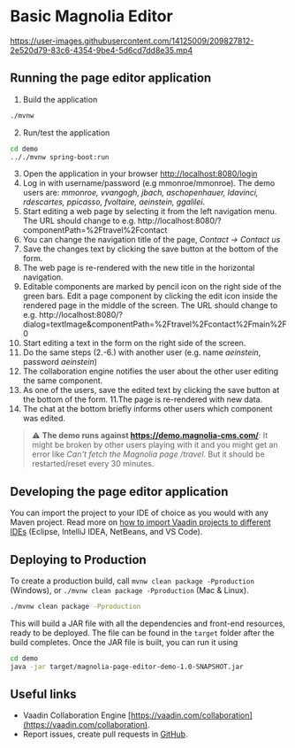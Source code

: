# Basic Magnolia Editor

https://user-images.githubusercontent.com/14125009/209827812-2e520d79-83c6-4354-9be4-5d6cd7dd8e35.mp4

## Running the page editor application

1. Build the application
```bash
./mvnw
```
2. Run/test the application
```bash
cd demo
.././mvnw spring-boot:run
```
3. Open the application in your browser [http://localhost:8080/login](http://localhost:8080/login)
4. Log in with username/password (e.g mmonroe/mmonroe). The demo users are: _mmonroe, vvangogh, jbach, aschopenhauer, ldavinci, rdescartes, ppicasso, fvoltaire, aeinstein, ggalilei_.
5. Start editing a web page by selecting it from the left navigation menu. The URL should change to e.g. http://localhost:8080/?componentPath=%2Ftravel%2Fcontact
6. You can change the navigation title of the page, _Contact -> Contact us_
7. Save the changes text by clicking the save button at the bottom of the form.
8. The web page is re-rendered with the new title in the horizontal navigation.
9. Editable components are marked by pencil icon on the right side of the green bars. Edit a page component by clicking the edit icon inside the rendered page in the middle of the screen. The URL should change to e.g. http://localhost:8080/?dialog=textImage&componentPath=%2Ftravel%2Fcontact%2Fmain%2F0
7. Start editing a text in the form on the right side of the screen.
8. Do the same steps (2.-6.) with another user (e.g. name _aeinstein_, password _aeinstein_)
9. The collaboration engine notifies the user about the other user editing the same component.
10. As one of the users, save the edited text by clicking the save button at the bottom of the form.
11.The page is re-rendered with new data.
12. The chat at the bottom briefly informs other users which component was edited. 

> :warning: **The demo runs against https://demo.magnolia-cms.com/**: It might be broken by other users playing with it and you might get an error like _Can't fetch the Magnolia page /travel_. But it should be restarted/reset every 30 minutes. 

## Developing the page editor application

You can import the project to your IDE of choice as you would with any
Maven project. Read more on [how to import Vaadin projects to different 
IDEs](https://vaadin.com/docs/latest/guide/step-by-step/importing) (Eclipse, IntelliJ IDEA, NetBeans, and VS Code).

## Deploying to Production

To create a production build, call `mvnw clean package -Pproduction` (Windows),
or `./mvnw clean package -Pproduction` (Mac & Linux).
```bash
./mvnw clean package -Pproduction
```
This will build a JAR file with all the dependencies and front-end resources,
ready to be deployed. The file can be found in the `target` folder after the build completes.
Once the JAR file is built, you can run it using
```bash
cd demo
java -jar target/magnolia-page-editor-demo-1.0-SNAPSHOT.jar
```

## Useful links

- Vaadin Collaboration Engine [https://vaadin.com/collaboration](https://vaadin.com/collaboration).
- Report issues, create pull requests in [GitHub](https://github.com/rkovarik/vaadin-magnolia-collaboration).

